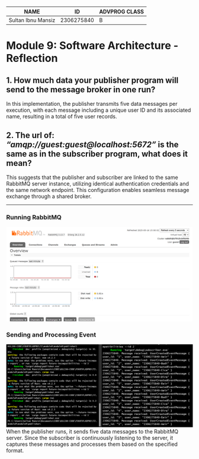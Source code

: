 | NAME               | ID         | ADVPROG CLASS |
| ------------------ | ---------- | ------------- |
| Sultan Ibnu Mansiz | 2306275840 | B             |

# Module 9: Software Architecture - Reflection

## 1. How much data your publisher program will send to the message broker in one run? 
In this implementation, the publisher transmits five data messages per execution, with each message including a unique user ID and its associated name, resulting in a total of five user records.

## 2. The url of: *“amqp://guest:guest@localhost:5672”* is the same as in the subscriber program, what does it mean?
This suggests that the publisher and subscriber are linked to the same RabbitMQ server instance, utilizing identical authentication credentials and the same network endpoint. This configuration enables seamless message exchange through a shared broker.

---

### Running RabbitMQ
![RabbitMQ](images/RunningRabbitMQ.png)

### Sending and Processing Event
![Events](images/Events.png)
When the publisher runs, it sends five data messages to the RabbitMQ server. Since the subscriber is continuously listening to the server, it captures these messages and processes them based on the specified format.